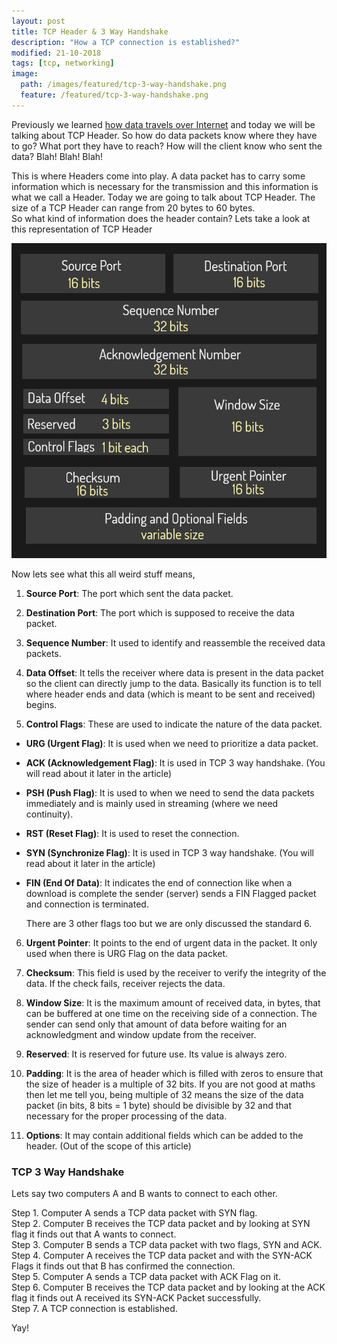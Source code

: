 ```yaml
---
layout: post
title: TCP Header & 3 Way Handshake
description: "How a TCP connection is established?"
modified: 21-10-2018
tags: [tcp, networking]
image:
  path: /images/featured/tcp-3-way-handshake.png
  feature: /featured/tcp-3-way-handshake.png
---
```


Previously we learned [how data travels over Internet](https://somdev.me/tcp-vs-udp/) and today we will be talking about TCP Header.
So how do data packets know where they have to go? What port they have to reach? How will the client know who sent the data? Blah! Blah! Blah!<br>
<!--more-->
This is where Headers come into play. A data packet has to carry some information which is necessary for the transmission and this information is what we call a Header.
Today we are going to talk about TCP Header. The size of a TCP Header can range from 20 bytes to 60 bytes.<br>
So what kind of information does the header contain?
Lets take a look at this representation of TCP Header

![tcp header](/images/tcp-header.png)

Now lets see what this all weird stuff means,

1. **Source Port**: The port which sent the data packet.

2. **Destination Port**: The port which is supposed to receive the data packet.

3. **Sequence Number**: It used to identify and reassemble the received data packets.

3. **Data Offset**: It tells the receiver where data is present in the data packet so the client can directly jump to the data. Basically its function is to tell where header ends and data (which is meant to be sent and received) begins.

5. **Control Flags**: These are used to indicate the nature of the data packet.

- **URG (Urgent Flag)**: It is used when we need to prioritize a data packet.
- **ACK (Acknowledgement Flag)**: It is used in TCP 3 way handshake. (You will read about it later in the article)
- **PSH (Push Flag)**: It is used to when we need to send the data packets immediately and is mainly used in streaming (where we need continuity).
- **RST (Reset Flag)**: It is used to reset the connection.
- **SYN (Synchronize Flag)**: It is used in TCP 3 way handshake. (You will read about it later in the article)
- **FIN (End Of Data)**: It indicates the end of connection like when a download is complete the sender (server) sends a FIN Flagged packet and connection is terminated.
  
  There are 3 other flags too but we are only discussed the standard 6.

6. **Urgent Pointer**: It points to the end of urgent data in the packet. It only used when there is URG Flag on the data packet.

7. **Checksum**: This field is used by the receiver to verify the integrity of the data. If the check fails, receiver rejects the data.

8. **Window Size**: It is the maximum amount of received data, in bytes, that can be buffered at one time on the receiving side of a connection. The sender can send only that amount of data before waiting for an acknowledgment and window update from the receiver.

9. **Reserved**: It is reserved for future use. Its value is always zero.

10. **Padding**: It is the area of header which is filled with zeros to ensure that the size of header is a multiple of 32 bits. If you are not good at maths then let me tell you, being multiple of 32 means the size of the data packet (in bits, 8 bits = 1 byte) should be divisible by 32 and that necessary for the proper processing of the data.

11. **Options**: It may contain additional fields which can be added to the header. (Out of the scope of this article)

### TCP 3 Way Handshake
Lets say two computers A and B wants to connect to each other.

Step 1. Computer A sends a TCP data packet with SYN flag.<br>
Step 2. Computer B receives the TCP data packet and by looking at SYN flag it finds out that A wants to connect.<br>
Step 3. Computer B sends a TCP data packet with two flags, SYN and ACK.<br>
Step 4. Computer A receives the TCP data packet and with the SYN-ACK Flags it finds out that B has confirmed the connection.<br>
Step 5. Computer A sends a TCP data packet with ACK Flag on it.<br>
Step 6. Computer B receives the TCP data packet and by looking at the ACK flag it finds out A received its SYN-ACK Packet successfully.<br>
Step 7. A TCP connection is established.

Yay!
